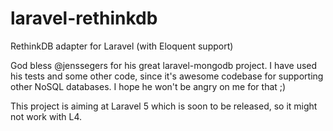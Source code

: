 laravel-rethinkdb
=================

RethinkDB adapter for Laravel (with Eloquent support)

God bless @jenssegers for his great laravel-mongodb project. I have used his tests and some other code, since it's awesome codebase for supporting other NoSQL databases. I hope he won't be angry on me for that ;)

This project is aiming at Laravel 5 which is soon to be released, so it might not work with L4.
